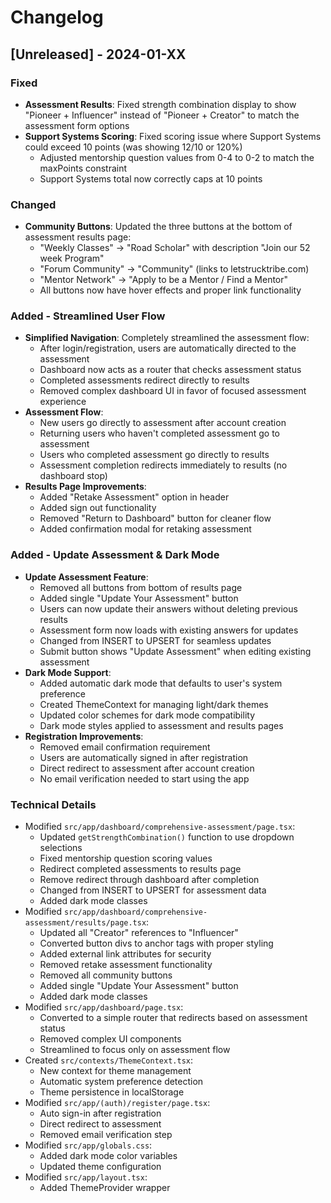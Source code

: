 # Changelog

## [Unreleased] - 2024-01-XX

### Fixed
- **Assessment Results**: Fixed strength combination display to show "Pioneer + Influencer" instead of "Pioneer + Creator" to match the assessment form options
- **Support Systems Scoring**: Fixed scoring issue where Support Systems could exceed 10 points (was showing 12/10 or 120%)
  - Adjusted mentorship question values from 0-4 to 0-2 to match the maxPoints constraint
  - Support Systems total now correctly caps at 10 points

### Changed
- **Community Buttons**: Updated the three buttons at the bottom of assessment results page:
  - "Weekly Classes" → "Road Scholar" with description "Join our 52 week Program"
  - "Forum Community" → "Community" (links to letstrucktribe.com)
  - "Mentor Network" → "Apply to be a Mentor / Find a Mentor"
  - All buttons now have hover effects and proper link functionality

### Added - Streamlined User Flow
- **Simplified Navigation**: Completely streamlined the assessment flow:
  - After login/registration, users are automatically directed to the assessment
  - Dashboard now acts as a router that checks assessment status
  - Completed assessments redirect directly to results
  - Removed complex dashboard UI in favor of focused assessment experience
- **Assessment Flow**:
  - New users go directly to assessment after account creation
  - Returning users who haven't completed assessment go to assessment
  - Users who completed assessment go directly to results
  - Assessment completion redirects immediately to results (no dashboard stop)
- **Results Page Improvements**:
  - Added "Retake Assessment" option in header
  - Added sign out functionality
  - Removed "Return to Dashboard" button for cleaner flow
  - Added confirmation modal for retaking assessment

### Added - Update Assessment & Dark Mode
- **Update Assessment Feature**:
  - Removed all buttons from bottom of results page
  - Added single "Update Your Assessment" button
  - Users can now update their answers without deleting previous results
  - Assessment form now loads with existing answers for updates
  - Changed from INSERT to UPSERT for seamless updates
  - Submit button shows "Update Assessment" when editing existing assessment
- **Dark Mode Support**:
  - Added automatic dark mode that defaults to user's system preference
  - Created ThemeContext for managing light/dark themes
  - Updated color schemes for dark mode compatibility
  - Dark mode styles applied to assessment and results pages
- **Registration Improvements**:
  - Removed email confirmation requirement
  - Users are automatically signed in after registration
  - Direct redirect to assessment after account creation
  - No email verification needed to start using the app

### Technical Details
- Modified `src/app/dashboard/comprehensive-assessment/page.tsx`:
  - Updated `getStrengthCombination()` function to use dropdown selections
  - Fixed mentorship question scoring values
  - Redirect completed assessments to results page
  - Remove redirect through dashboard after completion
  - Changed from INSERT to UPSERT for assessment data
  - Added dark mode classes
- Modified `src/app/dashboard/comprehensive-assessment/results/page.tsx`:
  - Updated all "Creator" references to "Influencer"
  - Converted button divs to anchor tags with proper styling
  - Added external link attributes for security
  - Removed retake assessment functionality
  - Removed all community buttons
  - Added single "Update Your Assessment" button
  - Added dark mode classes
- Modified `src/app/dashboard/page.tsx`:
  - Converted to a simple router that redirects based on assessment status
  - Removed complex UI components
  - Streamlined to focus only on assessment flow
- Created `src/contexts/ThemeContext.tsx`:
  - New context for theme management
  - Automatic system preference detection
  - Theme persistence in localStorage
- Modified `src/app/(auth)/register/page.tsx`:
  - Auto sign-in after registration
  - Direct redirect to assessment
  - Removed email verification step
- Modified `src/app/globals.css`:
  - Added dark mode color variables
  - Updated theme configuration
- Modified `src/app/layout.tsx`:
  - Added ThemeProvider wrapper